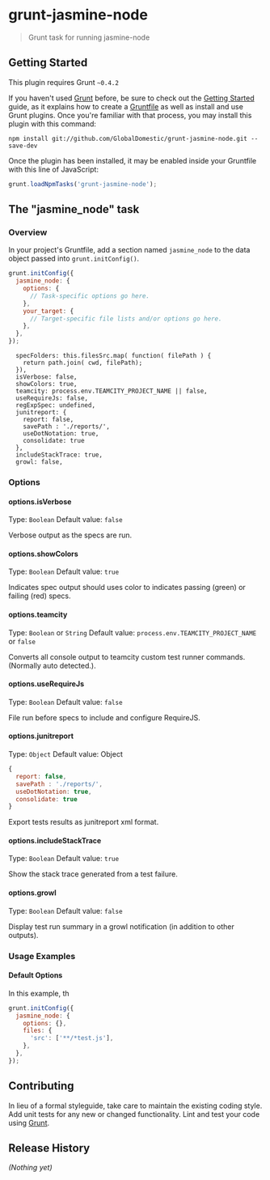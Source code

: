 # grunt-jasmine-node

> Grunt task for running jasmine-node

## Getting Started
This plugin requires Grunt `~0.4.2`

If you haven't used [Grunt](http://gruntjs.com/) before, be sure to check out the [Getting Started](http://gruntjs.com/getting-started) guide, as it explains how to create a [Gruntfile](http://gruntjs.com/sample-gruntfile) as well as install and use Grunt plugins. Once you're familiar with that process, you may install this plugin with this command:

```shell
npm install git://github.com/GlobalDomestic/grunt-jasmine-node.git --save-dev
```

Once the plugin has been installed, it may be enabled inside your Gruntfile with this line of JavaScript:

```js
grunt.loadNpmTasks('grunt-jasmine-node');
```

## The "jasmine_node" task

### Overview
In your project's Gruntfile, add a section named `jasmine_node` to the data object passed into `grunt.initConfig()`.

```js
grunt.initConfig({
  jasmine_node: {
    options: {
      // Task-specific options go here.
    },
    your_target: {
      // Target-specific file lists and/or options go here.
    },
  },
});
```
      specFolders: this.filesSrc.map( function( filePath ) {
        return path.join( cwd, filePath);
      }),
      isVerbose: false,
      showColors: true,
      teamcity: process.env.TEAMCITY_PROJECT_NAME || false,
      useRequireJs: false,
      regExpSpec: undefined,
      junitreport: {
        report: false,
        savePath : './reports/',
        useDotNotation: true,
        consolidate: true
      },
      includeStackTrace: true,
      growl: false,
### Options

#### options.isVerbose
Type: `Boolean`
Default value: `false`

Verbose output as the specs are run.

#### options.showColors
Type: `Boolean`
Default value: `true`

Indicates spec output should uses color to indicates passing (green) or failing (red) specs.

#### options.teamcity
Type: `Boolean` or `String`
Default value: `process.env.TEAMCITY_PROJECT_NAME` or `false`

Converts all console output to teamcity custom test runner commands. (Normally auto detected.).

#### options.useRequireJs
Type: `Boolean`
Default value: `false`

File run before specs to include and configure RequireJS.

#### options.junitreport
Type: `Object`
Default value: Object
```js
{
  report: false,
  savePath : './reports/',
  useDotNotation: true,
  consolidate: true
}
```
Export tests results as junitreport xml format.

#### options.includeStackTrace
Type: `Boolean`
Default value: `true`

Show the stack trace generated from a test failure.

#### options.growl
Type: `Boolean`
Default value: `false`

Display test run summary in a growl notification (in addition to other outputs).

### Usage Examples

#### Default Options
In this example, th

```js
grunt.initConfig({
  jasmine_node: {
    options: {},
    files: {
      'src': ['**/*test.js'],
    },
  },
});
```

## Contributing
In lieu of a formal styleguide, take care to maintain the existing coding style. Add unit tests for any new or changed functionality. Lint and test your code using [Grunt](http://gruntjs.com/).

## Release History
_(Nothing yet)_
